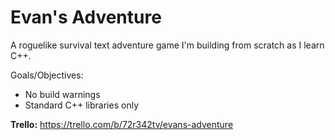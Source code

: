 # Evan's Adventure
A roguelike survival text adventure game I'm building from scratch as I learn C++.

Goals/Objectives:
* No build warnings
* Standard C++ libraries only

<b>Trello:</b> https://trello.com/b/72r342tv/evans-adventure

